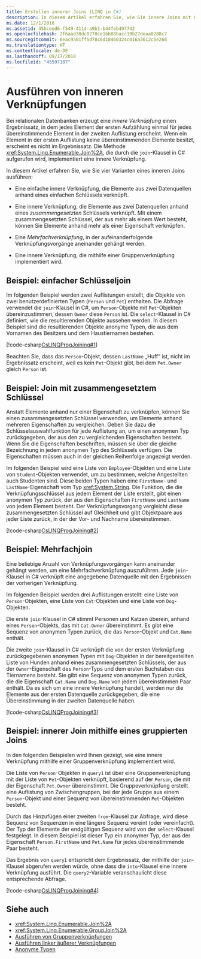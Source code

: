 ```yaml
---
title: Erstellen innerer Joins (LINQ in C#)
description: In diesem Artikel erfahren Sie, wie Sie innere Joins mit LINQ in C# ausführen.
ms.date: 12/1/2016
ms.assetid: 45bceed6-f549-4114-a9b1-b44feb497742
ms.openlocfilehash: 2f6aad30dc8278ce1bb88bacc19b27deaa0288c7
ms.sourcegitcommit: 6eac9a01ff5d70c6d18460324c016a3612c5e268
ms.translationtype: HT
ms.contentlocale: de-DE
ms.lasthandoff: 09/17/2018
ms.locfileid: "45597107"
---
```

# <a name="perform-inner-joins"></a>Ausführen von inneren Verknüpfungen

Bei relationalen Datenbanken erzeugt eine *innere Verknüpfung* einen Ergebnissatz, in dem jedes Element der ersten Aufzählung einmal für jedes übereinstimmende Element in der zweiten Auflistung erscheint. Wenn ein Element in der ersten Auflistung keine übereinstimmenden Elemente besitzt, erscheint es nicht im Ergebnissatz. Die Methode <xref:System.Linq.Enumerable.Join%2A>, die durch die `join`-Klausel in C# aufgerufen wird, implementiert eine innere Verknüpfung.

In diesem Artikel erfahren Sie, wie Sie vier Varianten eines inneren Joins ausführen:

- Eine einfache innere Verknüpfung, die Elemente aus zwei Datenquellen anhand eines einfachen Schlüssels verknüpft.

- Eine innere Verknüpfung, die Elemente aus zwei Datenquellen anhand eines *zusammengesetzten* Schlüssels verknüpft. Mit einem zusammengesetzten Schlüssel, der aus mehr als einem Wert besteht, können Sie Elemente anhand mehr als einer Eigenschaft verknüpfen.

- Eine *Mehrfachverknüpfung*, in der aufeinanderfolgende Verknüpfungsvorgänge aneinander gehängt werden.

- Eine innere Verknüpfung, die mithilfe einer Gruppenverknüpfung implementiert wird.

## <a name="example---simple-key-join"></a>Beispiel: einfacher Schlüsseljoin

Im folgenden Beispiel werden zwei Auflistungen erstellt, die Objekte von zwei benutzerdefinierten Typen (`Person` und `Pet`) enthalten. Die Abfrage verwendet die `join`-Klausel in C#, um `Person`-Objekte mit `Pet`-Objekten übereinzustimmen, dessen `Owner` diese `Person` ist. Die `select`-Klausel in C# definiert, wie die resultierenden Objekte aussehen werden. In diesem Beispiel sind die resultierenden Objekte anonyme Typen, die aus dem Vornamen des Besitzers und dem Haustiernamen bestehen.

[!code-csharp[CsLINQProgJoining#1](~/samples/snippets/csharp/concepts/linq/how-to-perform-inner-joins_1.cs)]

Beachten Sie, dass das `Person`-Objekt, dessen `LastName` „Huff“ ist, nicht im Ergebnissatz erscheint, weil es kein `Pet`-Objekt gibt, bei dem `Pet.Owner` gleich `Person` ist.

## <a name="example---composite-key-join"></a>Beispiel: Join mit zusammengesetztem Schlüssel

Anstatt Elemente anhand nur einer Eigenschaft zu verknüpfen, können Sie einen zusammengesetzten Schlüssel verwenden, um Elemente anhand mehreren Eigenschaften zu vergleichen. Geben Sie dazu die Schlüsselauswahlfunktion für jede Auflistung an, um einen anonymen Typ zurückgegeben, der aus den zu vergleichenden Eigenschaften besteht. Wenn Sie die Eigenschaften beschriften, müssen sie über die gleiche Bezeichnung in jedem anonymen Typ des Schlüssels verfügen. Die Eigenschaften müssen auch in der gleichen Reihenfolge angezeigt werden.

Im folgenden Beispiel wird eine Liste von `Employee`-Objekten und eine Liste von `Student`-Objekten verwendet, um zu bestimmen, welche Angestellten auch Studenten sind. Diese beiden Typen haben eine `FirstName`- und `LastName`-Eigenschaft vom Typ <xref:System.String>. Die Funktion, die die Verknüpfungsschlüssel aus jedem Element der Liste erstellt, gibt einen anonymen Typ zurück, der aus den Eigenschaften `FirstName` und `LastName` von jedem Element besteht. Der Verknüpfungsvorgang vergleicht diese zusammengesetzten Schlüssel auf Gleichheit und gibt Objektpaare aus jeder Liste zurück, in der der Vor- und Nachname übereinstimmen.

[!code-csharp[CsLINQProgJoining#2](~/samples/snippets/csharp/concepts/linq/how-to-perform-inner-joins_2.cs)]

## <a name="example---multiple-join"></a>Beispiel: Mehrfachjoin

Eine beliebige Anzahl von Verknüpfungsvorgängen kann aneinander gehängt werden, um eine Mehrfachverknüpfung auszuführen. Jede `join`-Klausel in C# verknüpft eine angegebene Datenquelle mit den Ergebnissen der vorherigen Verknüpfung.

Im folgenden Beispiel werden drei Auflistungen erstellt: eine Liste von `Person`-Objekten, eine Liste von `Cat`-Objekten und eine Liste von `Dog`-Objekten.

Die erste `join`-Klausel in C# stimmt Personen und Katzen überein, anhand eines `Person`-Objekts, das mit `Cat.Owner` übereinstimmt. Es gibt eine Sequenz von anonymen Typen zurück, die das `Person`-Objekt und `Cat.Name` enthält.

Die zweite `join`-Klausel in C# verknüpft die von der ersten Verknüpfung zurückgegebenen anonymen Typen mit `Dog`-Objekten in der bereitgestellten Liste von Hunden anhand eines zusammengesetzten Schlüssels, der aus der `Owner`-Eigenschaft des `Person`-Typs und dem ersten Buchstaben des Tiernamens besteht. Sie gibt eine Sequenz von anonymen Typen zurück, die die Eigenschaft `Cat.Name` und `Dog.Name` von jedem übereinstimmen Paar enthält. Da es sich um eine innere Verknüpfung handelt, werden nur die Elemente aus der ersten Datenquelle zurückgegeben, die eine Übereinstimmung in der zweiten Datenquelle haben.

[!code-csharp[CsLINQProgJoining#3](~/samples/snippets/csharp/concepts/linq/how-to-perform-inner-joins_3.cs)]

## <a name="example---inner-join-by-using-grouped-join"></a>Beispiel: innerer Join mithilfe eines gruppierten Joins

In den folgenden Beispielen wird Ihnen gezeigt, wie eine innere Verknüpfung mithilfe einer Gruppenverknüpfung implementiert wird.

Die Liste von `Person`-Objekten in `query1` ist über eine Gruppenverknüpfung mit der Liste von `Pet`-Objekten verknüpft, basierend auf der `Person`, die mit der Eigenschaft `Pet.Owner` übereinstimmt. Die Gruppeverknüpfung erstellt eine Auflistung von Zwischengruppen, bei der jede Gruppe aus einem `Person`-Objekt und einer Sequenz von übereinstimmenden `Pet`-Objekten besteht.

Durch das Hinzufügen einer zweiten `from`-Klausel zur Abfrage, wird diese Sequenz von Sequenzen in eine längere Sequenz vereint (oder vereinfacht). Der Typ der Elemente der endgültigen Sequenz wird von der `select`-Klausel festgelegt. In diesem Beispiel ist dieser Typ ein anonymer Typ, der aus der Eigenschaft `Person.FirstName` und `Pet.Name` für jedes übereinstimmende Paar besteht.

Das Ergebnis von `query1` entspricht dem Ergebnissatz, der mithilfe der `join`-Klausel abgerufen werden würde, ohne dass die `into`-Klausel eine innere Verknüpfung ausführt. Die `query2`-Variable veranschaulicht diese entsprechende Abfrage.

[!code-csharp[CsLINQProgJoining#4](~/samples/snippets/csharp/concepts/linq/how-to-perform-inner-joins_4.cs)]

## <a name="see-also"></a>Siehe auch

- <xref:System.Linq.Enumerable.Join%2A>  
- <xref:System.Linq.Enumerable.GroupJoin%2A>  
- [Ausführen von Gruppenverknüpfungen](perform-grouped-joins.md)  
- [Ausführen linker äußerer Verknüpfungen](perform-left-outer-joins.md)  
- [Anonyme Typen](../programming-guide/classes-and-structs/anonymous-types.md)  